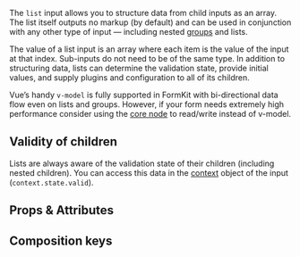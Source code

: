 <InputPageHero
title="List input"
icon="IconInputList"
:pro="false"
project-price=""
data-price=""></InputPageHero>

The `list` input allows you to structure data from child inputs as an array. The list itself outputs no markup (by default) and can be used in conjunction with any other type of input — including nested [groups](/inputs/group) and lists.

The value of a list input is an array where each item is the value of the input at that index. Sub-inputs do not need to be of the same type. In addition to structuring data, lists can determine the validation state, provide initial values, and supply plugins and configuration to all of its children.

<example
name="List input"
file="/_content/examples/list/list.vue"
langs="vue"></example>

<callout type="tip" label="Performance">
Vue’s handy <code>v-model</code> is fully supported in FormKit with bi-directional data flow even on lists and groups. However, if your form needs extremely high performance consider using the <a href="/advanced/core">core node</a> to read/write instead of v-model.
</callout>

## Validity of children

Lists are always aware of the validation state of their children (including nested children). You can access this data in the [context](/advanced/context) object of the input (`context.state.valid`).

<example
name="List input"
file="/_content/examples/list-validity/list-validity.vue"
langs="vue"></example>

## Props & Attributes

<reference-table input="list" :data="[{ prop: 'disabled', type: 'Boolean', default: 'false', description: 'Disables all the inputs in the list.'}]" :without="['help', 'label', 'validation', 'validation-behavior', 'validation-label']">
</reference-table>

## Composition keys

<reference-table type="compositionKeys" primary="composition-key" :without="['outer','label','inner','input','help','messages','message']">
</reference-table>
